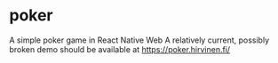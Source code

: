 # poker
A simple poker game in React Native Web
A relatively current, possibly broken demo should be available at https://poker.hirvinen.fi/